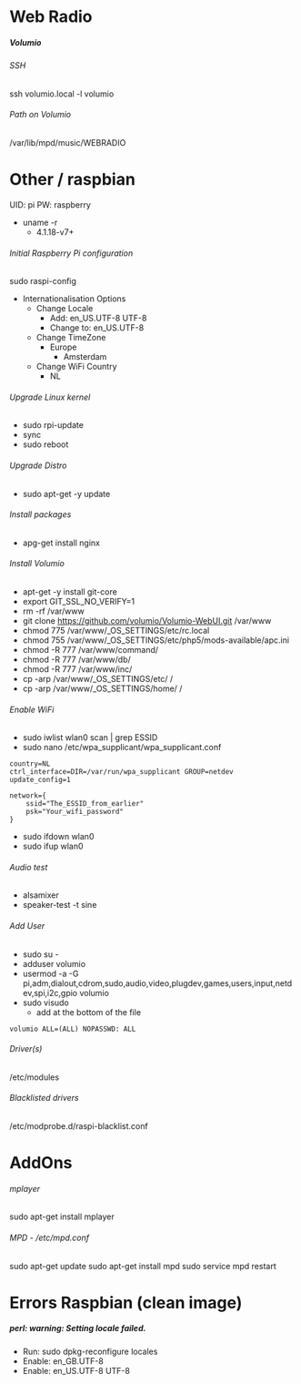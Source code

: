 # Web Radio

##### Volumio
###### SSH
ssh volumio.local -l volumio

###### Path on Volumio
/var/lib/mpd/music/WEBRADIO


# Other / raspbian
UID: pi
PW: raspberry

- uname -r
  - 4.1.18-v7+

###### Initial Raspberry Pi configuration
sudo raspi-config
- Internationalisation Options
  - Change Locale
    - Add: en_US.UTF-8 UTF-8
    - Change to: en_US.UTF-8
  - Change TimeZone
    - Europe
      - Amsterdam
  - Change WiFi Country
    - NL

###### Upgrade Linux kernel
- sudo rpi-update
- sync
- sudo reboot

###### Upgrade Distro
- sudo apt-get -y update

###### Install packages
- apg-get install nginx


###### Install Volumio
- apt-get -y install git-core
- export GIT_SSL_NO_VERIFY=1
- rm -rf /var/www
- git clone https://github.com/volumio/Volumio-WebUI.git /var/www
- chmod 775 /var/www/_OS_SETTINGS/etc/rc.local
- chmod 755 /var/www/_OS_SETTINGS/etc/php5/mods-available/apc.ini
- chmod -R 777 /var/www/command/
- chmod -R 777 /var/www/db/
- chmod -R 777 /var/www/inc/
- cp -arp /var/www/_OS_SETTINGS/etc/ /
- cp -arp /var/www/_OS_SETTINGS/home/ /


###### Enable WiFi
- sudo iwlist wlan0 scan | grep ESSID
- sudo nano /etc/wpa_supplicant/wpa_supplicant.conf

```
country=NL
ctrl_interface=DIR=/var/run/wpa_supplicant GROUP=netdev
update_config=1

network={
    ssid="The_ESSID_from_earlier"
    psk="Your_wifi_password"
}
```
- sudo ifdown wlan0
- sudo ifup wlan0

###### Audio test
- alsamixer
- speaker-test -t sine

###### Add User
- sudo su -
- adduser volumio
- usermod -a -G pi,adm,dialout,cdrom,sudo,audio,video,plugdev,games,users,input,netdev,spi,i2c,gpio volumio
- sudo visudo
  - add at the bottom of the file
```
volumio ALL=(ALL) NOPASSWD: ALL
```


###### Driver(s)
/etc/modules

###### Blacklisted drivers
/etc/modprobe.d/raspi-blacklist.conf

# AddOns
###### mplayer
sudo apt-get install mplayer

###### MPD - /etc/mpd.conf
sudo apt-get update
sudo apt-get install mpd
sudo service mpd restart


# Errors Raspbian (clean image)
##### perl: warning: Setting locale failed.
- Run: sudo dpkg-reconfigure locales
- Enable: en_GB.UTF-8
- Enable: en_US.UTF-8 UTF-8

